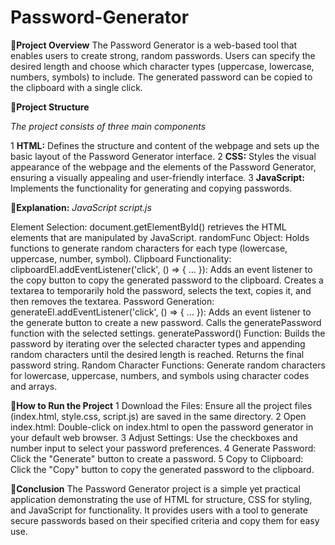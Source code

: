 # Password-Generator

🌟**Project Overview**
The Password Generator is a web-based tool that enables users to create strong, random passwords. Users can specify the desired length and choose which character types (uppercase, lowercase, numbers, symbols) to include. The generated password can be copied to the clipboard with a single click.

🌟**Project Structure**

_The project consists of three main components_

1 **HTML:** Defines the structure and content of the webpage and sets up the basic layout of the Password Generator interface.
2 **CSS:** Styles the visual appearance of the webpage and the elements of the Password Generator, ensuring a visually appealing and user-friendly interface.
3 **JavaScript:** Implements the functionality for generating and copying passwords.

🌟**Explanation:**
_JavaScript script.js_

Element Selection: document.getElementById() retrieves the HTML elements that are manipulated by JavaScript.
randomFunc Object: Holds functions to generate random characters for each type (lowercase, uppercase, number, symbol).
Clipboard Functionality:
clipboardEl.addEventListener('click', () => { ... }): Adds an event listener to the copy button to copy the generated password to the clipboard.
Creates a textarea to temporarily hold the password, selects the text, copies it, and then removes the textarea.
Password Generation:
generateEl.addEventListener('click', () => { ... }): Adds an event listener to the generate button to create a new password.
Calls the generatePassword function with the selected settings.
generatePassword() Function:
Builds the password by iterating over the selected character types and appending random characters until the desired length is reached.
Returns the final password string.
Random Character Functions: Generate random characters for lowercase, uppercase, numbers, and symbols using character codes and arrays.

🌟**How to Run the Project**
1 Download the Files: Ensure all the project files (index.html, style.css, script.js) are saved in the same directory.
2 Open index.html: Double-click on index.html to open the password generator in your default web browser.
3 Adjust Settings: Use the checkboxes and number input to select your password preferences.
4 Generate Password: Click the "Generate" button to create a password.
5 Copy to Clipboard: Click the "Copy" button to copy the generated password to the clipboard.

🌟**Conclusion**
The Password Generator project is a simple yet practical application demonstrating the use of HTML for structure, CSS for styling, and JavaScript for functionality. It provides users with a tool to generate secure passwords based on their specified criteria and copy them for easy use.
